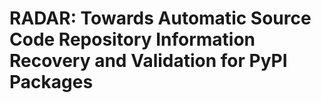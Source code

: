 # RADAR: Towards Automatic Source Code Repository Information Recovery and Validation for PyPI Packages

